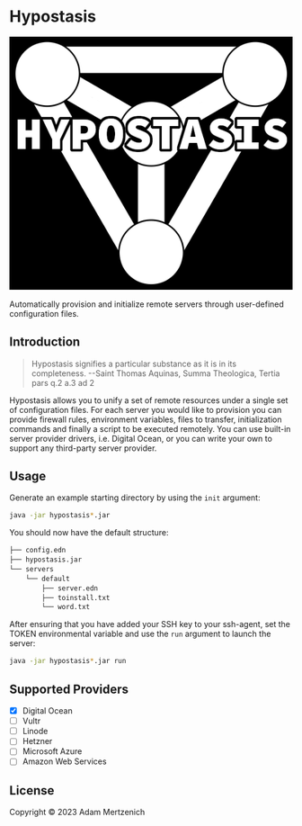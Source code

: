 # Hypostasis

![Hypostasis](./logo.png)

Automatically provision and initialize remote servers through user-defined configuration
files.

## Introduction

> Hypostasis signifies a particular substance as it is in its completeness.
> --Saint Thomas Aquinas, Summa Theologica, Tertia pars q.2 a.3 ad 2

Hypostasis allows you to unify a set of remote resources under a single set of configuration
files. For each server you would like to provision you can provide firewall rules,
environment variables, files to transfer, initialization commands and finally a script
to be executed remotely. You can use built-in server provider drivers, i.e. Digital
Ocean, or you can write your own to support any third-party server provider.

## Usage

Generate an example starting directory by using the `init` argument:

``` sh
java -jar hypostasis*.jar
```

You should now have the default structure:

``` sh
├── config.edn
├── hypostasis.jar
└── servers
    └── default
        ├── server.edn
        ├── toinstall.txt
        └── word.txt
```

After ensuring that you have added your SSH key to your ssh-agent, set the TOKEN
environmental variable and use the `run` argument to launch the server:

``` sh
java -jar hypostasis*.jar run
```

## Supported Providers

- [x] Digital Ocean
- [ ] Vultr
- [ ] Linode
- [ ] Hetzner
- [ ] Microsoft Azure
- [ ] Amazon Web Services

## License

Copyright © 2023 Adam Mertzenich
